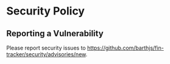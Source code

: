 # Security Policy

## Reporting a Vulnerability

Please report security issues to https://github.com/barthjs/fin-tracker/security/advisories/new.

